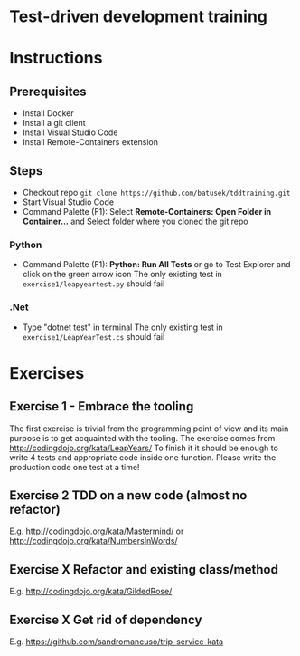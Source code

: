 # Test-driven development training

# Instructions

## Prerequisites

- Install Docker
- Install a git client
- Install Visual Studio Code
- Install Remote-Containers extension

## Steps

- Checkout repo `git clone https://github.com/batusek/tddtraining.git`
- Start Visual Studio Code
- Command Palette (F1): Select **Remote-Containers: Open Folder in Container...** and Select folder where you cloned the git repo

### Python
- Command Palette (F1): **Python: Run All Tests** or go to Test Explorer and click on the green arrow icon
The only existing test in `exercise1/leapyeartest.py` should fail

### .Net
- Type "dotnet test" in terminal
The only existing test in `exercise1/LeapYearTest.cs` should fail

# Exercises

## Exercise 1 - Embrace the tooling
The first exercise is trivial from the programming point of view and its main purpose is to get acquainted with the tooling.
The exercise comes from http://codingdojo.org/kata/LeapYears/
To finish it it should be enough to write 4 tests and appropriate code inside one function. Please write the production code one test at a time!

## Exercise 2  TDD on a new code (almost no refactor)
E.g. http://codingdojo.org/kata/Mastermind/ or http://codingdojo.org/kata/NumbersInWords/


## Exercise X Refactor and existing class/method
E.g. http://codingdojo.org/kata/GildedRose/

## Exercise X Get rid of dependency
E.g. https://github.com/sandromancuso/trip-service-kata



